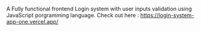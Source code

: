 A Fully functional frontend Login system with user inputs validation using JavaScript porgramming language.
Check out here : https://login-system-app-one.vercel.app/
